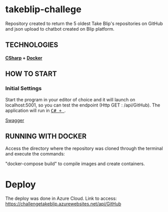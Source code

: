# takeblip-challege
Repository created to return the 5 oldest Take Blip's repositories on GitHub and json upload to chatbot created on Blip platform.

## **TECHNOLOGIES**

#### [CSharp](https://docs.microsoft.com/pt-br/dotnet/csharp/) + [Docker](https://www.docker.com/)


## **HOW TO START**

### Initial Settings

Start the program in your editor of choice and it will launch on localhost:5001, so you can test the endpoint (Http GET : /api/GitHub).
The application will run in <kbd>[C# + ](https://docs.microsoft.com/pt-br/dotnet/csharp/)</kbd>. 

[Swagger](https://localhost:5001/swagger/index.html)

## **RUNNING WITH DOCKER**

Access the directory where the repository was cloned through the terminal and execute the commands:

"docker-compose build" to compile images and create containers.

# Deploy
The deploy was done in Azure Cloud. Link to access: https://challengetakeblip.azurewebsites.net/api/GitHub
